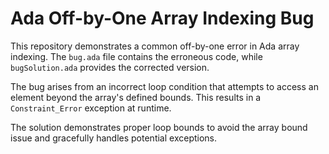 # Ada Off-by-One Array Indexing Bug

This repository demonstrates a common off-by-one error in Ada array indexing. The `bug.ada` file contains the erroneous code, while `bugSolution.ada` provides the corrected version.

The bug arises from an incorrect loop condition that attempts to access an element beyond the array's defined bounds.  This results in a `Constraint_Error` exception at runtime.

The solution demonstrates proper loop bounds to avoid the array bound issue and gracefully handles potential exceptions.